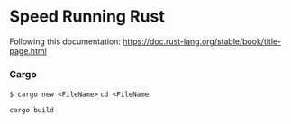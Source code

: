# Speed Running Rust

Following this documentation: https://doc.rust-lang.org/stable/book/title-page.html





### Cargo 
```$ cargo new <FileName>```
```cd <FileName```

``cargo build``
